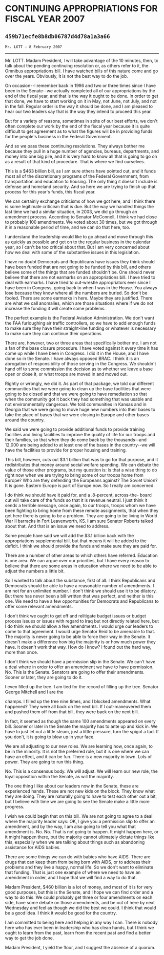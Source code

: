 # CONTINUING APPROPRIATIONS FOR FISCAL YEAR 2007
## `459b71ecfe8b8db06787d4d78a1a3a66`
`Mr. LOTT — 8 February 2007`

---


Mr. LOTT. Madam President, I will take advantage of the 10 minutes, 
then, to talk about the pending continuing resolution or, as others 
refer to it, the Omnibus appropriations bill. I have watched bills of 
this nature come and go over the years. Obviously, it is not the best 
way to do the job.

On occasion--I remember back in 1996 and two or three times since I 
have been in the Senate--we actually completed all of our 
appropriations by the end of the fiscal year, and that is the way it 
ought to be done. In order to get that done, we have to start working 
on it in May, not June, not July, and not in the fall. Regular order is 
the way it should be done, and I am pleased to hear our two leaders say 
that is the way they intend to proceed this year.

But for a variety of reasons, sometimes in spite of our best efforts, 
we don't often complete our work by the end of the fiscal year because 
it is quite difficult to get agreement as to what the figures will be 
in providing funds for the people's business in the Federal Government.

And so we pass these continuing resolutions. They always bother me 
because they pull in a huge number of agencies, bureaus, departments, 
and money into one big pile, and it is very hard to know all that is 
going to go on as a result of that kind of procedure. That is where we 
find ourselves.

This is a $463 billion bill, as I am sure others have pointed out, 
and it funds most all of the discretionary programs of the Federal 
Government, from transportation and education to housing. The only 
thing it doesn't include is defense and homeland security. And so here 
we are trying to finish up that process for this year's funds, this 
fiscal year.


We can certainly exchange criticisms of how we got here, and I think 
there is some legitimate criticism that is due. But the way we handled 
things the last time we had a similar situation, in 2003, we did go 
through an amendment process. According to Senator McConnell, I think 
we had close to probably 100 amendments. We voted about 30 times, but 
we got through it in a reasonable period of time, and we can do that 
here, too.

I understand the leadership would like to go ahead and move through 
this as quickly as possible and get on to the regular business in the 
calendar year, so I can't be too critical about that. But I am very 
concerned about how we deal with some of the substantive issues in this 
legislation.

I have no doubt Democrats and Republicans have issues they think 
should have been funded that are not going to be funded by this bill, 
and others believe some of the things that are funded shouldn't be. One 
should never believe that there are not earmarks on an appropriations 
bill. I have tried to deal with earmarks. I have tried to out-wrestle 
appropriators ever since I have been in Congress, going back to when I 
was in the House. You always lose because they know where all the 
numbers are buried. So don't be fooled. There are some earmarks in 
here. Maybe they are justified. There are what we call anomalies, which 
are those situations where if we do not increase the funding it will 
create some problems.

The perfect example is the Federal Aviation Administration. We don't 
want the FAA furloughing air traffic controllers, so we have to add 
enough funds to make sure they have their straight-line funding or 
whatever is necessary to make sure they can continue their operations.

There are, however, two or three areas that specifically bother me. I 
am not a fan of the base closure procedure. I have voted against it 
every time it has come up while I have been in Congress. I did it in 
the House, and I have done so in the Senate. I have always opposed 
BRAC. I think it is an abrogation of responsibility of those serving in 
the Congress. We shouldn't hand off to some commission the decision as 
to whether we leave a base open or close it, or what troops are moved 
in and moved out.

Rightly or wrongly, we did it. As part of that package, we told our 
different communities that we were going to clean up the base 
facilities that were going to be closed and that we were going to have 
remediation so that when the community got it back they had something 
that was usable and not environmentally dangerous. We told communities 
in Kansas and in Georgia that we were going to move huge new numbers 
into their bases to take the place of bases that we were closing in 
Europe and other bases around the country.

We said we were going to provide additional funds to provide training 
facilities and living facilities to improve the quality of life for our 
troops and their families, so that when they do come back by the 
thousands--and 12,000 are being added to at least one of the bases in 
the country--we will have the facilities to provide for proper housing 
and training.

This bill, however, cuts out $3.1 billion that was to go for that 
purpose, and it redistributes that money around social welfare 
spending. We can debate the value of those other programs, but my 
question is: Is that a wise thing to do right now when we are trying to 
bring some of our troops home from Europe? Who are they defending the 
Europeans against? The Soviet Union? It is gone. Eastern Europe is part 
of Europe now. So I really am concerned.

I do think we should have it paid for, and a .8-percent, across-the-
board cut will take care of the funds so that it is revenue neutral. I 
just think it sends a terrible message, once again, to our troops, 
troops whom we have been fighting to bring home from these remote 
assignments, that when they get here there is going to be a problem. 
They are going to be living in World War II barracks in Fort 
Leavenworth, KS. I am sure Senator Roberts talked about that. And that 
is an issue we need to address.

Some people have said we will add the $3.1 billion back with the 
appropriations supplemental bill, but that means it will be added to 
the deficit. I think we should provide the funds and make sure they are 
paid for.

There are a number of other areas to which others have referred. 
Education is one area. We can argue over our priorities, but I have 
every reason to believe that there are some areas in education where we 
need to be able to adjust the numbers a little bit.

So I wanted to talk about the substance, first of all. I think 
Republicans and Democrats should be able to have a reasonable number of 
amendments. I am not for an unlimited number. I don't think we should 
use it to be dilatory. But there has never been a bill written that was 
perfect, and neither is this one. We need to have a few opportunities 
for Democrats and Republicans to offer some relevant amendments.

I don't think we ought to get off and relitigate budget issues or 
budget process issues or issues with regard to Iraq but not directly 
related here, but I do think we should allow a few amendments. I would 
urge our leaders to come to that agreement. I would urge Senator Reid 
to be amenable to that. The majority is never going to be able to force 
their way in the Senate. It doesn't make a difference how big the 
majority is or how much power they have. It doesn't work that way. How 
do I know? I found out the hard way, more than once.

I don't think we should have a permission slip in the Senate. We 
can't have a deal where in order to offer an amendment we have to have 
permission. No. This is the Senate. Senators are going to offer their 
amendments. Sooner or later, they are going to do it.

I even filled up the tree. I am tied for the record of filling up the 
tree. Senator George Mitchell and I are the


champs. I filled up the tree nine times, and I blocked amendments. What 
happened? They were all back on the next bill. If I out-maneuvered them 
and pushed them off from that bill, they were back on the next bill.

In fact, it seemed as though the same 100 amendments appeared on 
every bill. Sooner or later in the Senate the majority has to ante up 
and kick in. We have to just let out a little steam, just a little 
pressure, turn the spigot a tad. If you don't, it is going to blow up 
in your face.

We are all adjusting to our new roles. We are learning how, once 
again, to be in the minority. It is not the preferred role, but it is 
one where we can have an effect, and it can be fun. There is a new 
majority in town. Lots of power. They are going to run this thing.


No. This is a consensus body. We will adjust. We will learn our new 
role, the loyal opposition within the Senate, as will the majority.

The one thing I like about our leaders now in the Senate, these are 
experienced hands. These are not new kids on the block. They know what 
they are doing. They are naturally going to have to test each other out 
a bit, but I believe with time we are going to see the Senate make a 
little more progress.

I wish we could begin that on this bill. We are not going to agree to 
a deal where the majority leader says: OK, I give you a permission slip 
to offer an amendment, and by the way, I am also going to tell you what 
that amendment is. No. No. That is not going to happen. It might happen 
here, or it might happen there, but the majority cannot ultimately 
dictate things like this, especially when we are talking about things 
such as abandoning assistance for AIDS babies.

There are some things we can do with babies who have AIDS. There are 
drugs that can keep them from being born with AIDS, or to address their 
problems and they live a happy, normal life. So we don't want to 
eliminate that funding. That is just one example of where we need to 
have an amendment in order, and I hope that we will find a way to do 
that.

Madam President, $460 billion is a lot of money, and most of it is 
for very good purposes, but this is the Senate, and I hope we can find 
order and a way to do this. We could probably get three or four 
amendments on each side, have some debate on those amendments, and be 
out of here by next Wednesday and feel as though we did the best we 
could. I think that would be a good idea. I think it would be good for 
the country.

I am committed to being here and helping in any way I can. There is 
nobody here who has ever been in leadership who has clean hands, but I 
think we ought to learn from the past, learn from the recent past and 
find a better way to get the job done.

Madam President, I yield the floor, and I suggest the absence of a 
quorum.